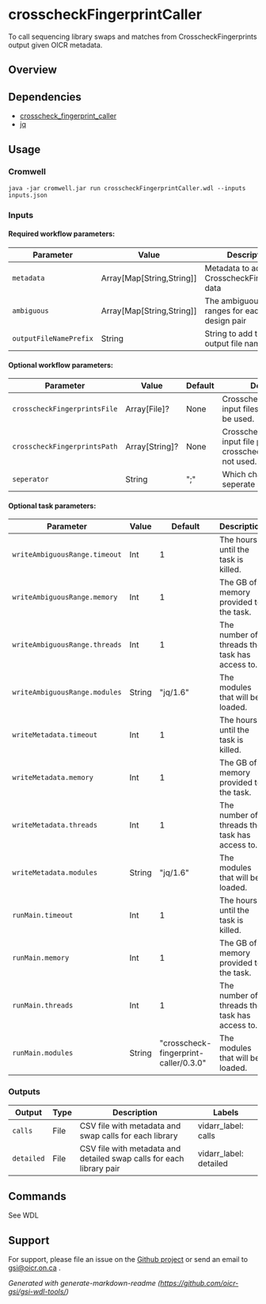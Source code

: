 # crosscheckFingerprintCaller

To call sequencing library swaps and matches from CrosscheckFingerprints output given OICR metadata.

## Overview

## Dependencies

* [crosscheck_fingerprint_caller](https://github.com/oicr-gsi/crosscheck_fingerprint_caller)
* [jq](https://jqlang.github.io/jq/)


## Usage

### Cromwell
```
java -jar cromwell.jar run crosscheckFingerprintCaller.wdl --inputs inputs.json
```

### Inputs

#### Required workflow parameters:
Parameter|Value|Description
---|---|---
`metadata`|Array[Map[String,String]]|Metadata to add to the CrosscheckFingerprints data
`ambiguous`|Array[Map[String,String]]|The ambiguous LOD ranges for each library design pair
`outputFileNamePrefix`|String|String to add to the output file names


#### Optional workflow parameters:
Parameter|Value|Default|Description
---|---|---|---
`crosscheckFingerprintsFile`|Array[File]?|None|CrosscheckFingerprints input files. If provided, will be used.
`crosscheckFingerprintsPath`|Array[String]?|None|CrosscheckFingerprints input file paths. Required if crosscheckFingerprintsFile not used.
`seperator`|String|";"|Which character is used to seperate multiple batches


#### Optional task parameters:
Parameter|Value|Default|Description
---|---|---|---
`writeAmbiguousRange.timeout`|Int|1|The hours until the task is killed.
`writeAmbiguousRange.memory`|Int|1|The GB of memory provided to the task.
`writeAmbiguousRange.threads`|Int|1|The number of threads the task has access to.
`writeAmbiguousRange.modules`|String|"jq/1.6"|The modules that will be loaded.
`writeMetadata.timeout`|Int|1|The hours until the task is killed.
`writeMetadata.memory`|Int|1|The GB of memory provided to the task.
`writeMetadata.threads`|Int|1|The number of threads the task has access to.
`writeMetadata.modules`|String|"jq/1.6"|The modules that will be loaded.
`runMain.timeout`|Int|1|The hours until the task is killed.
`runMain.memory`|Int|1|The GB of memory provided to the task.
`runMain.threads`|Int|1|The number of threads the task has access to.
`runMain.modules`|String|"crosscheck-fingerprint-caller/0.3.0"|The modules that will be loaded.


### Outputs

Output | Type | Description | Labels
---|---|---|---
`calls`|File|CSV file with metadata and swap calls for each library|vidarr_label: calls
`detailed`|File|CSV file with metadata and detailed swap calls for each library pair|vidarr_label: detailed


## Commands
 See WDL
 
 ## Support

For support, please file an issue on the [Github project](https://github.com/oicr-gsi) or send an email to gsi@oicr.on.ca .

_Generated with generate-markdown-readme (https://github.com/oicr-gsi/gsi-wdl-tools/)_

